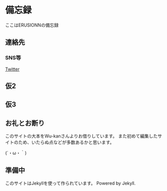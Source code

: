 # 備忘録 

ここはERUSIONNの備忘録

<!-- .slide -->

## 連絡先

### SNS等
[Twitter](https://twitter.com/ErusionnV)



<!-- .slide -->

## 仮2

<!-- .slide vertical=true -->



## 仮3



<!-- .slide -->

## お礼とお断り

このサイトの大本をWu-kanさんよりお借りしています。
また初めて編集したサイトのため、いたらぬ点などが多数あるかと思います。

<!-- .slide vertical=true -->

(´・ω・｀)

<!-- .slide -->

## 準備中

<!-- .slide vertical=true -->

このサイトはJekyllを使って作られています。
Powered by Jekyll.
